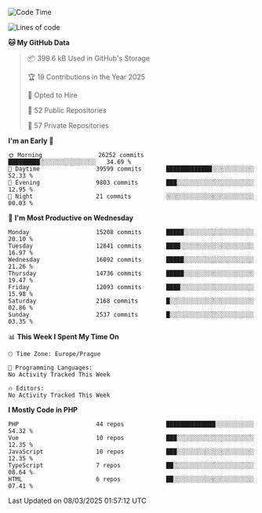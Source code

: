 <!--START_SECTION:waka-->
![Code Time](http://img.shields.io/badge/Code%20Time-1%2C584%20hrs%203%20mins-blue)

![Lines of code](https://img.shields.io/badge/From%20Hello%20World%20I%27ve%20Written-22.9%20million%20lines%20of%20code-blue)

**🐱 My GitHub Data** 

> 📦 399.6 kB Used in GitHub's Storage 
 > 
> 🏆 19 Contributions in the Year 2025
 > 
> 💼 Opted to Hire
 > 
> 📜 52 Public Repositories 
 > 
> 🔑 57 Private Repositories 
 > 
**I'm an Early 🐤** 

```text
🌞 Morning                26252 commits       █████████░░░░░░░░░░░░░░░░   34.69 % 
🌆 Daytime                39599 commits       █████████████░░░░░░░░░░░░   52.33 % 
🌃 Evening                9803 commits        ███░░░░░░░░░░░░░░░░░░░░░░   12.95 % 
🌙 Night                  21 commits          ░░░░░░░░░░░░░░░░░░░░░░░░░   00.03 % 
```
📅 **I'm Most Productive on Wednesday** 

```text
Monday                   15208 commits       █████░░░░░░░░░░░░░░░░░░░░   20.10 % 
Tuesday                  12841 commits       ████░░░░░░░░░░░░░░░░░░░░░   16.97 % 
Wednesday                16092 commits       █████░░░░░░░░░░░░░░░░░░░░   21.26 % 
Thursday                 14736 commits       █████░░░░░░░░░░░░░░░░░░░░   19.47 % 
Friday                   12093 commits       ████░░░░░░░░░░░░░░░░░░░░░   15.98 % 
Saturday                 2168 commits        █░░░░░░░░░░░░░░░░░░░░░░░░   02.86 % 
Sunday                   2537 commits        █░░░░░░░░░░░░░░░░░░░░░░░░   03.35 % 
```


📊 **This Week I Spent My Time On** 

```text
🕑︎ Time Zone: Europe/Prague

💬 Programming Languages: 
No Activity Tracked This Week

🔥 Editors: 
No Activity Tracked This Week
```

**I Mostly Code in PHP** 

```text
PHP                      44 repos            ██████████████░░░░░░░░░░░   54.32 % 
Vue                      10 repos            ███░░░░░░░░░░░░░░░░░░░░░░   12.35 % 
JavaScript               10 repos            ███░░░░░░░░░░░░░░░░░░░░░░   12.35 % 
TypeScript               7 repos             ██░░░░░░░░░░░░░░░░░░░░░░░   08.64 % 
HTML                     6 repos             ██░░░░░░░░░░░░░░░░░░░░░░░   07.41 % 
```




 Last Updated on 08/03/2025 01:57:12 UTC
<!--END_SECTION:waka-->
<!--
**AlexKratky/AlexKratky** is a ✨ _special_ ✨ repository because its `README.md` (this file) appears on your GitHub profile.

Here are some ideas to get you started:

- 🔭 I’m currently working on ...
- 🌱 I’m currently learning ...
- 👯 I’m looking to collaborate on ...
- 🤔 I’m looking for help with ...
- 💬 Ask me about ...
- 📫 How to reach me: ...
- 😄 Pronouns: ...
- ⚡ Fun fact: ...
-->
